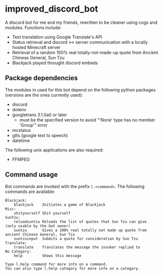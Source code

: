 # improved_discord_bot

A discord bot for me and my friends, rewritten to be cleaner using cogs and modules.
Functions include:

- Text translation using Google Translate's API
- Status retrieval and discord <-> server communication with a locally hosted Minecraft server
- Retrieval of a random 100% real totally-not-made-up quote from Ancient Chinese General, Sun Tzu
- Blackjack played throught discord embeds

## Package dependencies

The modules in used for this bot depend on the following python packages (versions are the ones currently used):

- discord
- dotenv
- googletrans 3.1.0a0 or later
  - must be the specified version to avoid "'None' type has no member 'Group'" error
- mcstatus
- gtts (google text to speech)
- datetime

The following unix applications are also required:

- FFMPEG


## Command usage

Bot commands are invoked with the prefix `l.<command>`. The following commands are available:

    Blackjack:
        blackjack    Initiates a game of Blackjack
    Misc:
        shityourself Shit yourself
    SunTzu:
        reloadsuntzu Reloads the list of quotes that Sun Tzu can give (only usable by the bot owner)
        suntzu       Gives a 100% real totally not made up quote from ancient Chinese General, Sun Tzu
        suntzuinput  Submits a quote for consideration by Sun Tzu
    Translate:
        translate    Translates the message the invoker replied to
    ​No Category:
        help         Shows this message

    Type l.help command for more info on a command.
    You can also type l.help category for more info on a category.
